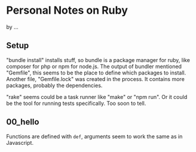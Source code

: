 # Personal Notes on Ruby

by ...

## Setup

"bundle install" installs stuff, so bundle is a package manager for ruby,
like composer for php or npm for node.js. The output of bundler mentioned
"Gemfile", this seems to be the place to define which packages to install.
Another file, "Gemfile.lock" was created in the process. It contains more
packages, probably the dependencies.

"rake" seems could be a task runner like "make" or "npm run". Or it could
be the tool for running tests specifically. Too soon to tell.

## 00_hello

Functions are defined with `def`, arguments seem to
work the same as in Javascript.
